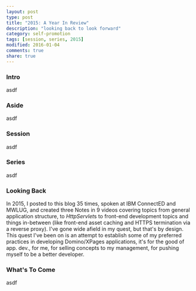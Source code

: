 ```yaml
---
layout: post
type: post
title: "2015: A Year In Review"
description: "looking back to look forward"
category: self-promotion
tags: [session, series, 2015]
modified: 2016-01-04
comments: true
share: true
---
```


### Intro
asdf

### Aside
asdf

### Session
asdf

### Series
asdf

### Looking Back
In 2015, I posted to this blog 35 times, spoken at IBM ConnectED and MWLUG, and created three Notes in 9 videos covering topics from general application structure, to *HttpServlet*s to front-end development topics and things in-between (like front-end asset caching and HTTPS termination via a reverse proxy). I've gone wide afield in my quest, but that's by design. This quest I've been on is an attempt to establish some of my preferred practices in developing Domino/XPages applications, it's for the good of app. dev., for me, for selling concepts to my management, for pushing myself to be a better developer.

### What's To Come
asdf